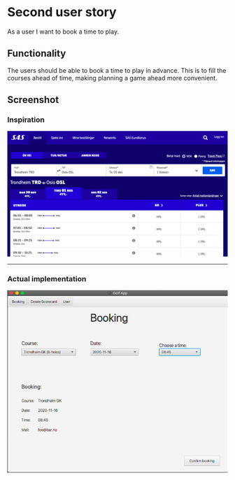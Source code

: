 # Second user story

As a user I want to book a time to play.

## Functionality

The users should be able to book a time to play in advance. This is to fill the courses ahead of
time, making planning a game ahead more convenient.

## Screenshot

### Inspiration

<img src="img/us2_inspiration.png" width="800" alt="Booking Inspiration">

<hr/>

### Actual implementation

![CalendarApp](img/us2_implementation.png)
